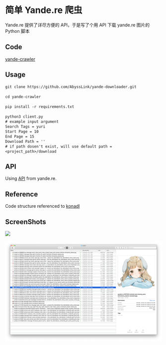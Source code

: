 # 简单 Yande.re 爬虫

Yande.re 提供了详尽方便的 API，于是写了个用 API 下载 yande.re 图片的 Python 脚本

## Code

[yande-crawler](https://github.com/AbyssLink/yande-crawler)

## Usage

```
git clone https://github.com/AbyssLink/yande-downloader.git

cd yande-crawler

pip install -r requirements.txt

python3 client.py
# example input argument
Search Tags = yuri
Start Page = 10
End Page = 15
Download Path = ''
# if path dosen't exist, will use default path = <project_path>/download
```

## API

Using [API](https://yande.re/help/api) from yande.re.

## Reference

Code structure referenced to [konadl](https://github.com/k4yt3x/konadl)

## ScreenShots

![](https://raw.githubusercontent.com/AbyssLink/pic/master/yande-crawler_screenshots_1.png)

![](https://raw.githubusercontent.com/AbyssLink/pic/master/yande-crawler_screenshots_2.png)
